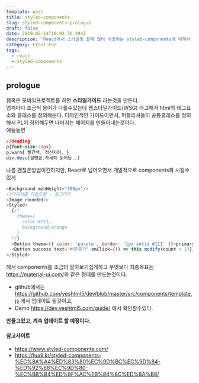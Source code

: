```yaml
---
template: post
title: styled-components
slug: styled-components-prologue
draft: false
date: 2019-02-14T10:02:36.294Z
description: 'React에서 스타일링 할때 많이 사용하는 styled-components에 대해서 정리하면서, 먼저 초입부분에 대해서 적어보고자한다.'
category: Front-End
tags:
  - react
  - styled-components
---
```

## prologue
웹혹은 모바일프로젝트를 하면 **스타일가이드** 라는것을 만든다.  
업계마다 조금씩 용어가 다를수있는데 웹스타일가이드(WSG) 라고해서 
html의 태그요소와 클래스를 정의해둔다. 디자인적인 가이드이면서, 퍼블리셔들이 공통클래스를 정의해서 PL이 정의해두면 나머지는 페이지를 만들어내는것이다.   
예들들면
```css
//Heading
p{font-size:24px}
p.warn{ 빨간색, 정신차려, }
div.desc{설명글,자세히 읽어등..}
```
나름 괜찮은방법이긴하지만, React로 넘어오면서 개발적으로 components화 시킬수있게
```JavaScript
<Background minHeight="300px"/>
//이미지를 라운드형 , 동그라미
<Image rounded/>
<Styled>
  {/*
    theme={
      color:#111,
      background:orange
    }
  */}
  <Button theme={{ color: 'purple', border: '1px solid #111' }}>primary Button</Button><
  <Button success text="버튼증가" onClick={() => this.modify(count + 1)}/>
</Styled>
```
해서 components를 조금더 알아보기쉽게하고 무엇보다 최종목표는   
<https://material-ui.com/>와 같은 형태를 만드는것이다. 

- github에서는 <https://github.com/yeshtml5/dev/blob/master/src/components/template.js> 에서 업데이트 될것이고,
- Demo <https://dev.yeshtml5.com/guide/> 에서 확인할수있다. 

**만들고있고, 계속 업데이트 할 예정이다.**

#### 참고사이트
- <https://www.styled-components.com/>
- <https://hudi.kr/styled-components-%EC%8A%A4%ED%83%80%EC%9D%BC%EC%9D%84-%ED%92%88%EC%9D%80-%EC%BB%B4%ED%8F%AC%EB%84%8C%ED%8A%B8/> 
